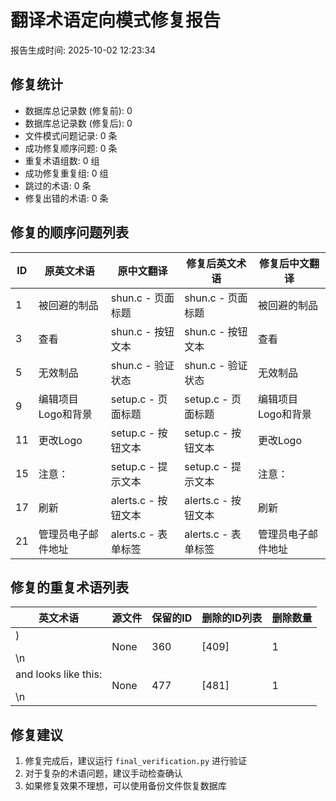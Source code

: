 # 翻译术语定向模式修复报告

报告生成时间: 2025-10-02 12:23:34

## 修复统计

- 数据库总记录数 (修复前): 0
- 数据库总记录数 (修复后): 0
- 文件模式问题记录: 0 条
- 成功修复顺序问题: 0 条
- 重复术语组数: 0 组
- 成功修复重复组: 0 组
- 跳过的术语: 0 条
- 修复出错的术语: 0 条

## 修复的顺序问题列表

| ID | 原英文术语 | 原中文翻译 | 修复后英文术语 | 修复后中文翻译 |
|---|---|---|---|---|
| 1 | 被回避的制品 | shun.c - 页面标题 | shun.c - 页面标题 | 被回避的制品 |
| 3 | 查看 | shun.c - 按钮文本 | shun.c - 按钮文本 | 查看 |
| 5 | 无效制品 | shun.c - 验证状态 | shun.c - 验证状态 | 无效制品 |
| 9 | 编辑项目Logo和背景 | setup.c - 页面标题 | setup.c - 页面标题 | 编辑项目Logo和背景 |
| 11 | 更改Logo | setup.c - 按钮文本 | setup.c - 按钮文本 | 更改Logo |
| 15 | 注意： | setup.c - 提示文本 | setup.c - 提示文本 | 注意： |
| 17 | 刷新 | alerts.c - 按钮文本 | alerts.c - 按钮文本 | 刷新 |
| 21 | 管理员电子邮件地址 | alerts.c - 表单标签 | alerts.c - 表单标签 | 管理员电子邮件地址 |

## 修复的重复术语列表

| 英文术语 | 源文件 | 保留的ID | 删除的ID列表 | 删除数量 |
|---|---|---|---|---|
| )</p>\n | None | 360 | [409] | 1 |
| and looks like this:</p>\n | None | 477 | [481] | 1 |

## 修复建议

1. 修复完成后，建议运行 `final_verification.py` 进行验证
2. 对于复杂的术语问题，建议手动检查确认
3. 如果修复效果不理想，可以使用备份文件恢复数据库
